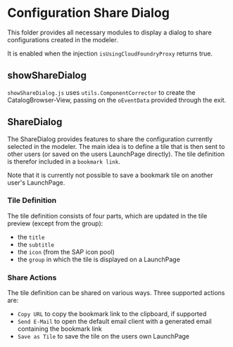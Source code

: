 # Configuration Share Dialog

This folder provides all necessary modules to display a dialog to share configurations created in the modeler.

It is enabled when the injection `isUsingCloudFoundryProxy` returns true.

## showShareDialog

`showShareDialog.js` uses `utils.ComponentCorrector` to create the CatalogBrowser-View, passing on the `oEventData` provided through the exit.

## ShareDialog

The ShareDialog provides features to share the configuration currently selected in the modeler. The main idea is to define a tile that is then sent to other users (or saved on the users LaunchPage directly). The tile definition is therefor included in a `bookmark link`.

Note that it is currently not possible to save a bookmark tile on another user's LaunchPage.

### Tile Definition

The tile definition consists of four parts, which are updated in the tile preview (except from the group):

- the `title`
- the `subtitle`
- the `icon` (from the SAP icon pool)
- the `group` in which the tile is displayed on a LaunchPage

### Share Actions

The tile definition can be shared on various ways. Three supported actions are:

- `Copy URL` to copy the bookmark link to the clipboard, if supported
- `Send E-Mail` to open the default email client with a generated email containing the bookmark link
- `Save as Tile` to save the tile on the users own LaunchPage
